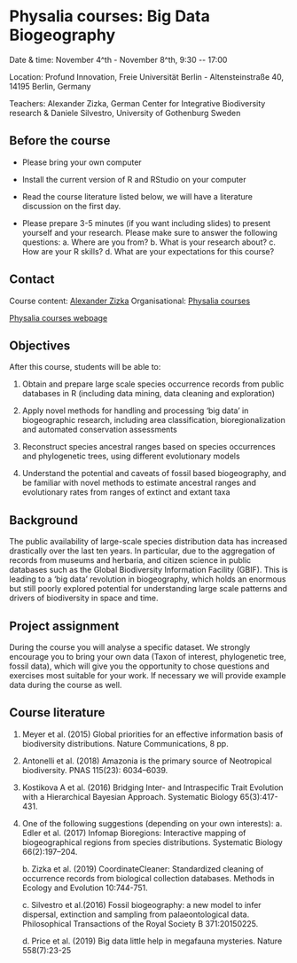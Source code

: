 # Physalia courses: Big Data Biogeography

Date & time: November 4^th - November 8^th, 9:30 -- 17:00 

Location: Profund Innovation, Freie Universität Berlin - Altensteinstraße 40, 14195 Berlin, Germany

Teachers: Alexander Zizka, German Center for Integrative Biodiversity research & Daniele Silvestro, University of Gothenburg Sweden

## Before the course

- Please bring your own computer

- Install the current version of R and RStudio on your computer

- Read the course literature listed below, we will have a literature discussion on the first day.

- Please prepare 3-5 minutes (if you want including slides) to present yourself and your research. Please make sure to answer the following questions:
  a. Where are you from?
  b. What is your research about?
  c. How are your R skills?
  d. What are your expectations for this course?

## Contact
Course content:  [Alexander Zizka](mailto:alexander.zizka@idiv.de)
Organisational: [Physalia courses](mailto:info@physalia-courses.org)

[Physalia courses webpage](https://www.physalia-courses.org/courses-workshops/course48/)

## Objectives
After this course, students will be able to:

1. Obtain and prepare large scale species occurrence records from public databases in R (including data mining, data cleaning and exploration)

2. Apply novel methods for handling and processing ‘big data’ in biogeographic research, including area classification, bioregionalization and automated conservation assessments

3. Reconstruct species ancestral ranges based on species occurrences and phylogenetic trees, using different evolutionary models

4. Understand the potential and caveats of fossil based biogeography, and be familiar with novel methods to estimate ancestral ranges and evolutionary rates from ranges of extinct and extant taxa 


## Background
The public availability of large-scale species distribution data has increased drastically over the last ten years. In particular, due to the aggregation of records from museums and herbaria, and citizen science in public databases such as the Global Biodiversity Information Facility (GBIF). This is leading to a ‘big data’ revolution in biogeography, which holds an enormous but still poorly explored potential for understanding large scale patterns and drivers of biodiversity in space and time.

## Project assignment
During the course you will analyse a specific dataset. We strongly encourage you to bring your own data (Taxon of interest, phylogenetic tree, fossil data), which will give you the opportunity to chose questions and exercises most suitable for your work. If necessary we will provide example data during the course as well.


## Course literature

1.	Meyer et al. (2015)  Global priorities for an effective information basis of biodiversity distributions. Nature Communications, 8 pp.

2.	Antonelli et al. (2018) Amazonia is the primary source of Neotropical biodiversity. PNAS 115(23): 6034–6039.

3.	Kostikova A et al. (2016) Bridging Inter- and Intraspecific Trait Evolution with a Hierarchical Bayesian Approach. Systematic Biology 65(3):417-431.

4.	One of the following suggestions (depending on your own interests):
    a.	Edler et al. (2017) Infomap Bioregions: Interactive mapping of biogeographical regions from species distributions. Systematic Biology 66(2):197–204.
    
    b.	Zizka et al. (2019) CoordinateCleaner: Standardized cleaning of occurrence records from biological collection databases. Methods in Ecology and Evolution 10:744-751.
    
    c.	Silvestro et al.(2016) Fossil biogeography: a new model to infer dispersal, extinction and sampling from palaeontological data. Philosophical Transactions of the Royal Society B 371:20150225.
    
    d.	Price et al. (2019) Big data little help in megafauna mysteries. Nature 558(7):23-25